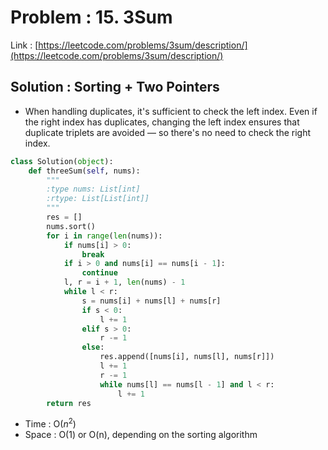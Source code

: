 # Problem : 15. 3Sum
Link : [https://leetcode.com/problems/3sum/description/](https://leetcode.com/problems/3sum/description/)

## Solution : Sorting + Two Pointers
- When handling duplicates, it's sufficient to check the left index. Even if the right index has duplicates, changing the left index ensures that duplicate triplets are avoided — so there's no need to check the right index.
```python
class Solution(object):
    def threeSum(self, nums):
        """
        :type nums: List[int]
        :rtype: List[List[int]]
        """
        res = []
        nums.sort()
        for i in range(len(nums)):
            if nums[i] > 0:
                break
            if i > 0 and nums[i] == nums[i - 1]:
                continue
            l, r = i + 1, len(nums) - 1
            while l < r:
                s = nums[i] + nums[l] + nums[r]
                if s < 0:
                    l += 1
                elif s > 0:
                    r -= 1
                else:
                    res.append([nums[i], nums[l], nums[r]])
                    l += 1
                    r -= 1
                    while nums[l] == nums[l - 1] and l < r:
                        l += 1
        return res
```
- Time : O($n^2$)
- Space : O(1) or O(n), depending on the sorting algorithm
